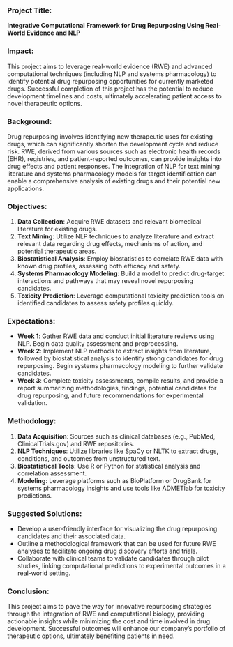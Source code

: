 ### Project Title: 
**Integrative Computational Framework for Drug Repurposing Using Real-World Evidence and NLP**

### Impact:
This project aims to leverage real-world evidence (RWE) and advanced computational techniques (including NLP and systems pharmacology) to identify potential drug repurposing opportunities for currently marketed drugs. Successful completion of this project has the potential to reduce development timelines and costs, ultimately accelerating patient access to novel therapeutic options.

### Background:
Drug repurposing involves identifying new therapeutic uses for existing drugs, which can significantly shorten the development cycle and reduce risk. RWE, derived from various sources such as electronic health records (EHR), registries, and patient-reported outcomes, can provide insights into drug effects and patient responses. The integration of NLP for text mining literature and systems pharmacology models for target identification can enable a comprehensive analysis of existing drugs and their potential new applications.

### Objectives:
1. **Data Collection**: Acquire RWE datasets and relevant biomedical literature for existing drugs.
2. **Text Mining**: Utilize NLP techniques to analyze literature and extract relevant data regarding drug effects, mechanisms of action, and potential therapeutic areas.
3. **Biostatistical Analysis**: Employ biostatistics to correlate RWE data with known drug profiles, assessing both efficacy and safety.
4. **Systems Pharmacology Modeling**: Build a model to predict drug-target interactions and pathways that may reveal novel repurposing candidates.
5. **Toxicity Prediction**: Leverage computational toxicity prediction tools on identified candidates to assess safety profiles quickly.

### Expectations:
- **Week 1**: Gather RWE data and conduct initial literature reviews using NLP. Begin data quality assessment and preprocessing. 
- **Week 2**: Implement NLP methods to extract insights from literature, followed by biostatistical analysis to identify strong candidates for drug repurposing. Begin systems pharmacology modeling to further validate candidates.
- **Week 3**: Complete toxicity assessments, compile results, and provide a report summarizing methodologies, findings, potential candidates for drug repurposing, and future recommendations for experimental validation.

### Methodology:
1. **Data Acquisition**: Sources such as clinical databases (e.g., PubMed, ClinicalTrials.gov) and RWE repositories.
2. **NLP Techniques**: Utilize libraries like SpaCy or NLTK to extract drugs, conditions, and outcomes from unstructured text.
3. **Biostatistical Tools**: Use R or Python for statistical analysis and correlation assessment.
4. **Modeling**: Leverage platforms such as BioPlatform or DrugBank for systems pharmacology insights and use tools like ADMETlab for toxicity predictions.

### Suggested Solutions:
- Develop a user-friendly interface for visualizing the drug repurposing candidates and their associated data.
- Outline a methodological framework that can be used for future RWE analyses to facilitate ongoing drug discovery efforts and trials.
- Collaborate with clinical teams to validate candidates through pilot studies, linking computational predictions to experimental outcomes in a real-world setting.

### Conclusion:
This project aims to pave the way for innovative repurposing strategies through the integration of RWE and computational biology, providing actionable insights while minimizing the cost and time involved in drug development. Successful outcomes will enhance our company’s portfolio of therapeutic options, ultimately benefiting patients in need.
